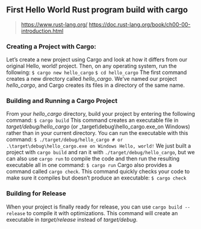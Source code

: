 ## First Hello World Rust program build with cargo
>https://www.rust-lang.org/
>https://doc.rust-lang.org/book/ch00-00-introduction.html
### Creating a Project with Cargo:
Let’s create a new project using Cargo and look at how it differs from our original Hello, world! project. Then, on any operating system, run the following:
`$ cargo new hello_cargo`
`$ cd hello_cargo`
The first command creates a new directory called  _hello_cargo_. We’ve named our project  _hello_cargo_, and Cargo creates its files in a directory of the same name.

### Building and Running a Cargo Project
From your  _hello_cargo_  directory, build your project by entering the following command:
`$ cargo build`
This command creates an executable file in _target/debug/hello_cargo_ (or _target\debug\hello_cargo.exe_on Windows) rather than in your current directory. You can run the executable with this command:
`$ ./target/debug/hello_cargo # or .\target\debug\hello_cargo.exe on Windows Hello, world!`
We just built a project with  `cargo build`  and ran it with  `./target/debug/hello_cargo`, but we can also use  `cargo run`  to compile the code and then run the resulting executable all in one command:
`$ cargo run`
Cargo also provides a command called  `cargo check`. This command quickly checks your code to make sure it compiles but doesn’t produce an executable:
`$ cargo check`
### Building for Release
When your project is finally ready for release, you can use `cargo build --release` to compile it with optimizations. This command will create an executable in _target/release_ instead of _target/debug_.
